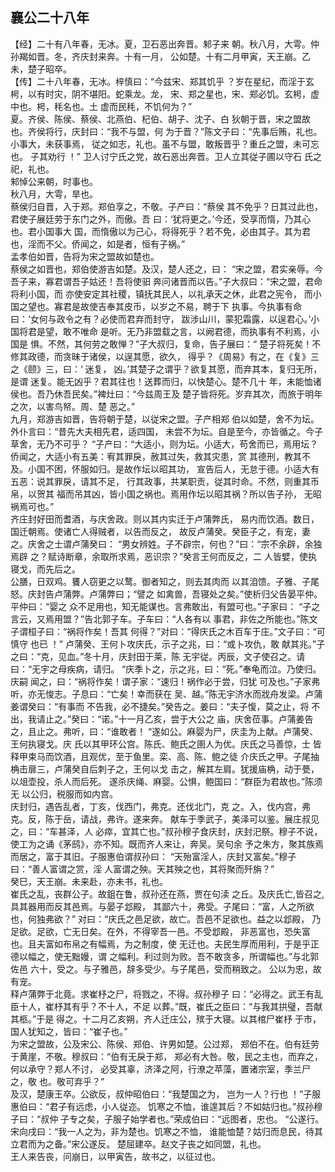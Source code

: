 ## 襄公二十八年

【经】二十有八年春，无冰。夏，卫石恶出奔晋。邾子来
朝。秋八月，大雩。仲孙羯如晋。冬，齐庆封来奔。十有一月，
公如楚。十有二月甲寅，天王崩。乙未，楚子昭卒。  
【传】二十八年春，无冰。梓慎曰：“今兹宋、郑其饥乎
？岁在星纪，而淫于玄枵，以有时灾，阴不堪阳。蛇乘龙。龙，
宋、郑之星也，宋、郑必饥。玄枵，虚中也。枵，秏名也。土
虚而民秏，不饥何为？”  
夏。齐侯、陈侯、蔡侯、北燕伯、杞伯、胡子、沈子、白
狄朝于晋，宋之盟故也。齐侯将行，庆封曰：“我不与盟，何
为于晋？”陈文子曰：“先事后贿，礼也。小事大，未获事焉，
従之如志，礼也。虽不与盟，敢叛晋乎？重丘之盟，未可忘也。
子其劝行 ！”
卫人讨宁氏之党，故石恶出奔晋。卫人立其従子圃以守石
氏之祀，礼也。  
邾悼公来朝，时事也。  
秋八月，大雩，旱也。  
蔡侯归自晋，入于郑。郑伯享之，不敬。子产曰：“蔡侯
其不免乎？日其过此也，君使子展廷劳于东门之外，而傲。吾
曰：‘犹将更之。’今还，受享而惰，乃其心也。君小国事大
国，而惰傲以为己心，将得死乎？若不免，必由其子。其为君
也，淫而不父。侨闻之，如是者，恒有子祸。”  
孟孝伯如晋，告将为宋之盟故如楚也。  
蔡侯之如晋也，郑伯使游吉如楚。及汉，楚人还之，曰：
“宋之盟，君实亲辱。今吾子来，寡君谓吾子姑还！吾将使驲
奔问诸晋而以告。”子大叔曰：“宋之盟，君命将利小国，而
亦使安定其社稷，镇抚其民人，以礼承天之休，此君之宪令，
而小国之望也。寡君是故使吉奉其皮币，以岁之不易，聘于下
执事。今执事有命曰：‘女何与政令之有？必使而君弃而封守，
跋涉山川，蒙犯霜露，以逞君心。’小国将君是望，敢不唯命
是听。无乃非盟载之言，以阙君德，而执事有不利焉，小国是
惧。不然，其何劳之敢惮？”子大叔归，复命，告子展曰：“
楚子将死矣！不修其政德，而贪昧于诸侯，以逞其愿，欲久，
得乎？《周易》有之，在《复》三之《颐》三，曰：‘ 迷复，
凶。’其楚子之谓乎？欲复其愿，而弃其本，复归无所，是谓
迷复。能无凶乎？君其往也！送葬而归，以快楚心。楚不几十
年，未能恤诸侯也。吾乃休吾民矣。”裨灶曰：“今兹周王及
楚子皆将死。岁弃其次，而旅于明年之次，以害鸟帑。周、楚
恶之。”  
九月，郑游吉如晋，告将朝于楚，以従宋之盟。子产相郑
伯以如楚，舍不为坛。外仆言曰：“昔先大夫相先君，适四国，
未尝不为坛。自是至今，亦皆循之。今子草舍，无乃不可乎？
“子产曰：“大适小，则为坛。小适大，苟舍而已，焉用坛？
侨闻之，大适小有五美：宥其罪戾，赦其过失，救其灾患，赏
其德刑，教其不及。小国不困，怀服如归。是故作坛以昭其功，
宣告后人，无怠于德。小适大有五恶：说其罪戾，请其不足，
行其政事，共某职贡，従其时命。不然，则重其币帛，以贺其
福而吊其凶，皆小国之祸也。焉用作坛以昭其祸？所以告子孙，
无昭祸焉可也。”  
齐庄封好田而耆酒，与庆舍政。则以其内实迁于卢蒲弊氏，
易内而饮酒。数日，国迁朝焉。使诸亡人得贼者，以告而反之，
故反卢蒲癸。癸臣子之，有宠，妻之。庆舍之士谓卢蒲癸曰：
“男女辨姓。子不辟宗，何也？”曰：“宗不余辟，余独焉辟
之？赋诗断章，余取所求焉，恶识宗？”癸言王何而反之，二
人皆嬖，使执寝戈，而先后之。  
公膳，日双鸡。饔人窃更之以鹜。御者知之，则去其肉而
以其洎馈。子雅、子尾怒。庆封告卢蒲弊。卢蒲弊曰；“譬之
如禽兽，吾寝处之矣。”使析归父告晏平仲。平仲曰：“婴之
众不足用也，知无能谋也。言弗敢出，有盟可也。”子家曰：
“子之言云，又焉用盟？”告北郭子车。子车曰：“人各有以
事君，非佐之所能也。”陈文子谓桓子曰：“祸将作矣！吾其
何得？”对曰：“得庆氏之木百车于庄。”文子曰：“可慎守
也已 ！”
卢蒲癸、王何卜攻庆氏，示子之兆，曰：“或卜攻仇，敢
献其兆。”子之曰：“克，见血。”冬十月，庆封田于莱，陈
无宇従。丙辰，文子使召之。请曰：“无宇之母疾病，请归。
“庆季卜之，示之兆，曰：“死。”奉龟而泣。乃使归。庆嗣
闻之，曰：“祸将作矣！谓子家：“速归！祸作必于尝，归犹
可及也。”子家弗听，亦无悛志。子息曰：“亡矣！幸而获在
吴、越。”陈无宇济水而戕舟发梁。卢蒲姜谓癸曰：“有事而
不告我，必不捷矣。”癸告之。姜曰：“夫子愎，莫之止，将
不出，我请止之。”癸曰：“诺。”十一月乙亥，尝于大公之
庙，庆舍莅事。卢蒲姜告之，且止之。弗听，曰：“谁敢者！
“遂如公。麻婴为尸，庆圭为上献。卢蒲癸、王何执寝戈。庆
氏以其甲环公宫。陈氏、鲍氏之圉人为优。庆氏之马善惊，士
皆释甲束马而饮酒，且观优，至于鱼里。栾、高、陈、鲍之徒
介庆氏之甲。子尾抽桷击扉三，卢蒲癸自后刺子之，王何以戈
击之，解其左肩。犹援庙桷，动于甍，以俎壶投，杀人而后死。
遂杀庆绳、麻婴。公惧，鲍国曰：“群臣为君故也。”陈须无
以公归，税服而如内宫。  
庆封归，遇告乱者，丁亥，伐西门，弗克。还伐北门，克
之。入，伐内宫，弗克。反，陈于岳，请战，弗许。遂来奔。
献车于季武子，美泽可以鉴。展庄叔见之，曰：“车甚泽，人
必瘁，宜其亡也。”叔孙穆子食庆封，庆封汜祭。穆子不说，
使工为之诵《茅鸱》，亦不知。既而齐人来让，奔吴。吴句余
予之朱方，聚其族焉而居之，富于其旧。子服惠伯谓叔孙曰：
“天殆富淫人，庆封又富矣。”穆子曰：“善人富谓之赏，淫
人富谓之殃。天其殃之也，其将聚而歼旃？”  
癸巳，天王崩。未来赴，亦未书，礼也。  
崔氏之乱，丧群公子。故鉏在鲁，叔孙还在燕，贾在句渎
之丘。及庆氏亡,皆召之,具其器用而反其邑焉。与晏子邶殿，
其鄙六十，弗受。子尾曰：“富，人之所欲也，何独弗欲？”
对曰：“庆氏之邑足欲，故亡。吾邑不足欲也。益之以邶殿，
乃足欲。足欲，亡无日矣。在外，不得宰吾一邑。不受邶殿，
非恶富也，恐失富也。且夫富如布帛之有幅焉，为之制度，使
无迁也。夫民生厚而用利，于是乎正德以幅之，使无黜嫚，谓
之幅利。利过则为败。吾不敢贪多，所谓幅也。”与北郭佐邑
六十，受之。与子雅邑，辞多受少。与子尾邑，受而稍致之。
公以为忠，故有宠。  
释卢蒲弊于北竟。求崔杼之尸，将戮之，不得。叔孙穆子
曰：“必得之。武王有乱臣十人，崔杼其有乎？不十人，不足
以葬。”既，崔氏之臣曰：“与我其拱璧，吾献其柩。”于是
得之。十二月乙亥朔，齐人迁庄公，殡于大寝。以其棺尸崔杼
于市，国人犹知之，皆曰：“崔子也。”  
为宋之盟故，公及宋公、陈侯、郑伯、许男如楚。公过郑，
郑伯不在。伯有廷劳于黄崖，不敬。穆叔曰：“伯有无戾于郑，
郑必有大咎。敬，民之主也，而弃之，何以承守？郑人不讨，
必受其辜，济泽之阿，行潦之苹藻，置诸宗室，季兰尸之，敬
也。敬可弃乎？”  
及汉，楚康王卒。公欲反，叔仲昭伯曰：“我楚国之为，
岂为一人？行也 ！”子服惠伯曰：“君子有远虑，小人従迩。
饥寒之不恤，谁遑其后？不如姑归也。”叔孙穆子曰：“叔仲
子专之矣，子服子始学者也。”荣成伯曰：“远图者，忠也。
“公遂行。宋向戌曰：“我一人之为，非为楚也。饥寒之不恤，
谁能恤楚？姑归而息民，待其立君而为之备。”宋公遂反。
楚屈建卒。赵文子丧之如同盟，礼也。  
王人来告丧，问崩日，以甲寅告，故书之，以征过也。  

